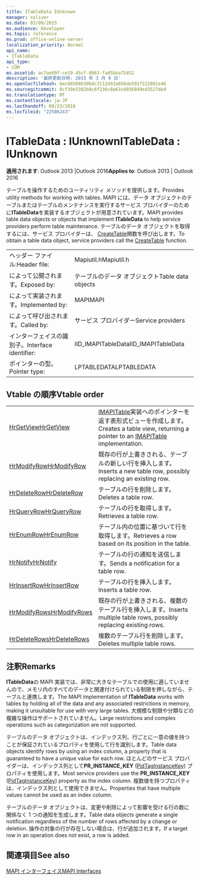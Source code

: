 ```yaml
---
title: ITableData IUnknown
manager: soliver
ms.date: 03/09/2015
ms.audience: Developer
ms.topic: reference
ms.prod: office-online-server
localization_priority: Normal
api_name:
- ITableData
api_type:
- COM
ms.assetid: ac7ae09f-ce19-45cf-8963-fad5bba75452
description: '最終更新日時: 2015 年 3 月 9 日'
ms.openlocfilehash: bec68568b30bdc3112493a656de591f222801e46
ms.sourcegitcommit: 0cf39e5382b8c6f236c8a63c6036849ed3527ded
ms.translationtype: MT
ms.contentlocale: ja-JP
ms.lasthandoff: 08/23/2018
ms.locfileid: "22586243"
---
```

# <a name="itabledata--iunknown"></a><span data-ttu-id="eb925-103">ITableData : IUnknown</span><span class="sxs-lookup"><span data-stu-id="eb925-103">ITableData : IUnknown</span></span>

  
  
<span data-ttu-id="eb925-104">**適用されます**: Outlook 2013 |Outlook 2016</span><span class="sxs-lookup"><span data-stu-id="eb925-104">**Applies to**: Outlook 2013 | Outlook 2016</span></span> 
  
<span data-ttu-id="eb925-105">テーブルを操作するためのユーティリティ メソッドを提供します。</span><span class="sxs-lookup"><span data-stu-id="eb925-105">Provides utility methods for working with tables.</span></span> <span data-ttu-id="eb925-106">MAPI には、データ オブジェクトのテーブルまたはテーブルのメンテナンスを実行するサービス プロバイダーのために**ITableData**を実装するオブジェクトが用意されています。</span><span class="sxs-lookup"><span data-stu-id="eb925-106">MAPI provides table data objects or objects that implement **ITableData** to help service providers perform table maintenance.</span></span> <span data-ttu-id="eb925-107">テーブルのデータ オブジェクトを取得するには、サービス プロバイダーは、 [CreateTable](createtable.md)関数を呼び出します。</span><span class="sxs-lookup"><span data-stu-id="eb925-107">To obtain a table data object, service providers call the [CreateTable](createtable.md) function.</span></span> 
  
|||
|:-----|:-----|
|<span data-ttu-id="eb925-108">ヘッダー ファイル:</span><span class="sxs-lookup"><span data-stu-id="eb925-108">Header file:</span></span>  <br/> |<span data-ttu-id="eb925-109">Mapiutil.h</span><span class="sxs-lookup"><span data-stu-id="eb925-109">Mapiutil.h</span></span>  <br/> |
|<span data-ttu-id="eb925-110">によって公開されます。</span><span class="sxs-lookup"><span data-stu-id="eb925-110">Exposed by:</span></span>  <br/> |<span data-ttu-id="eb925-111">テーブルのデータ オブジェクト</span><span class="sxs-lookup"><span data-stu-id="eb925-111">Table data objects</span></span>  <br/> |
|<span data-ttu-id="eb925-112">によって実装されます。</span><span class="sxs-lookup"><span data-stu-id="eb925-112">Implemented by:</span></span>  <br/> |<span data-ttu-id="eb925-113">MAPI</span><span class="sxs-lookup"><span data-stu-id="eb925-113">MAPI</span></span>  <br/> |
|<span data-ttu-id="eb925-114">によって呼び出されます。</span><span class="sxs-lookup"><span data-stu-id="eb925-114">Called by:</span></span>  <br/> |<span data-ttu-id="eb925-115">サービス プロバイダー</span><span class="sxs-lookup"><span data-stu-id="eb925-115">Service providers</span></span>  <br/> |
|<span data-ttu-id="eb925-116">インターフェイスの識別子。</span><span class="sxs-lookup"><span data-stu-id="eb925-116">Interface identifier:</span></span>  <br/> |<span data-ttu-id="eb925-117">IID_IMAPITableData</span><span class="sxs-lookup"><span data-stu-id="eb925-117">IID_IMAPITableData</span></span>  <br/> |
|<span data-ttu-id="eb925-118">ポインターの型。</span><span class="sxs-lookup"><span data-stu-id="eb925-118">Pointer type:</span></span>  <br/> |<span data-ttu-id="eb925-119">LPTABLEDATA</span><span class="sxs-lookup"><span data-stu-id="eb925-119">LPTABLEDATA</span></span>  <br/> |
   
## <a name="vtable-order"></a><span data-ttu-id="eb925-120">Vtable の順序</span><span class="sxs-lookup"><span data-stu-id="eb925-120">Vtable order</span></span>

|||
|:-----|:-----|
|[<span data-ttu-id="eb925-121">HrGetView</span><span class="sxs-lookup"><span data-stu-id="eb925-121">HrGetView</span></span>](itabledata-hrgetview.md) <br/> |<span data-ttu-id="eb925-122">[IMAPITable](imapitableiunknown.md)実装へのポインターを返す表形式ビューを作成します。</span><span class="sxs-lookup"><span data-stu-id="eb925-122">Creates a table view, returning a pointer to an [IMAPITable](imapitableiunknown.md) implementation.</span></span>  <br/> |
|[<span data-ttu-id="eb925-123">HrModifyRow</span><span class="sxs-lookup"><span data-stu-id="eb925-123">HrModifyRow</span></span>](itabledata-hrmodifyrow.md) <br/> |<span data-ttu-id="eb925-124">既存の行が上書きされる、テーブルの新しい行を挿入します。</span><span class="sxs-lookup"><span data-stu-id="eb925-124">Inserts a new table row, possibly replacing an existing row.</span></span>  <br/> |
|[<span data-ttu-id="eb925-125">HrDeleteRow</span><span class="sxs-lookup"><span data-stu-id="eb925-125">HrDeleteRow</span></span>](itabledata-hrdeleterow.md) <br/> |<span data-ttu-id="eb925-126">テーブルの行を削除します。</span><span class="sxs-lookup"><span data-stu-id="eb925-126">Deletes a table row.</span></span>  <br/> |
|[<span data-ttu-id="eb925-127">HrQueryRow</span><span class="sxs-lookup"><span data-stu-id="eb925-127">HrQueryRow</span></span>](itabledata-hrqueryrow.md) <br/> |<span data-ttu-id="eb925-128">テーブルの行を取得します。</span><span class="sxs-lookup"><span data-stu-id="eb925-128">Retrieves a table row.</span></span>  <br/> |
|[<span data-ttu-id="eb925-129">HrEnumRow</span><span class="sxs-lookup"><span data-stu-id="eb925-129">HrEnumRow</span></span>](itabledata-hrenumrow.md) <br/> |<span data-ttu-id="eb925-130">テーブル内の位置に基づいて行を取得します。</span><span class="sxs-lookup"><span data-stu-id="eb925-130">Retrieves a row based on its position in the table.</span></span>  <br/> |
|[<span data-ttu-id="eb925-131">HrNotify</span><span class="sxs-lookup"><span data-stu-id="eb925-131">HrNotify</span></span>](itabledata-hrnotify.md) <br/> |<span data-ttu-id="eb925-132">テーブルの行の通知を送信します。</span><span class="sxs-lookup"><span data-stu-id="eb925-132">Sends a notification for a table row.</span></span>  <br/> |
|[<span data-ttu-id="eb925-133">HrInsertRow</span><span class="sxs-lookup"><span data-stu-id="eb925-133">HrInsertRow</span></span>](itabledata-hrinsertrow.md) <br/> |<span data-ttu-id="eb925-134">テーブルの行を挿入します。</span><span class="sxs-lookup"><span data-stu-id="eb925-134">Inserts a table row.</span></span>  <br/> |
|[<span data-ttu-id="eb925-135">HrModifyRows</span><span class="sxs-lookup"><span data-stu-id="eb925-135">HrModifyRows</span></span>](itabledata-hrmodifyrows.md) <br/> |<span data-ttu-id="eb925-136">既存の行が上書きされる、複数のテーブル行を挿入します。</span><span class="sxs-lookup"><span data-stu-id="eb925-136">Inserts multiple table rows, possibly replacing existing rows.</span></span>  <br/> |
|[<span data-ttu-id="eb925-137">HrDeleteRows</span><span class="sxs-lookup"><span data-stu-id="eb925-137">HrDeleteRows</span></span>](itabledata-hrdeleterows.md) <br/> |<span data-ttu-id="eb925-138">複数のテーブル行を削除します。</span><span class="sxs-lookup"><span data-stu-id="eb925-138">Deletes multiple table rows.</span></span>  <br/> |
   
## <a name="remarks"></a><span data-ttu-id="eb925-139">注釈</span><span class="sxs-lookup"><span data-stu-id="eb925-139">Remarks</span></span>

<span data-ttu-id="eb925-140">**ITableData**の MAPI 実装では、非常に大きなテーブルでの使用に適していませんので、メモリ内のすべてのデータと関連付けられている制限を押しながら、テーブルと連携します。</span><span class="sxs-lookup"><span data-stu-id="eb925-140">The MAPI implementation of **ITableData** works with tables by holding all of the data and any associated restrictions in memory, making it unsuitable for use with very large tables.</span></span> <span data-ttu-id="eb925-141">大規模な制限や分類などの複雑な操作はサポートされていません。</span><span class="sxs-lookup"><span data-stu-id="eb925-141">Large restrictions and complex operations such as categorization are not supported.</span></span> 
  
<span data-ttu-id="eb925-142">テーブルのデータ オブジェクトは、インデックス列、行ごとに一意の値を持つことが保証されているプロパティを使用して行を識別します。</span><span class="sxs-lookup"><span data-stu-id="eb925-142">Table data objects identify rows by using an index column, a property that is guaranteed to have a unique value for each row.</span></span> <span data-ttu-id="eb925-143">ほとんどのサービス プロバイダーは、インデックス列として**PR_INSTANCE_KEY** ([PidTagInstanceKey](pidtaginstancekey-canonical-property.md)) プロパティを使用します。</span><span class="sxs-lookup"><span data-stu-id="eb925-143">Most service providers use the **PR_INSTANCE_KEY** ([PidTagInstanceKey](pidtaginstancekey-canonical-property.md)) property as the index column.</span></span> <span data-ttu-id="eb925-144">複数値を持つプロパティは、インデックス列として使用できません。</span><span class="sxs-lookup"><span data-stu-id="eb925-144">Properties that have multiple values cannot be used as an index column.</span></span>
  
<span data-ttu-id="eb925-145">テーブルのデータ オブジェクトは、変更や削除によって影響を受ける行の数に関係なく 1 つの通知を生成します。</span><span class="sxs-lookup"><span data-stu-id="eb925-145">Table data objects generate a single notification regardless of the number of rows affected by a change or deletion.</span></span> <span data-ttu-id="eb925-146">操作の対象の行が存在しない場合は、行が追加されます。</span><span class="sxs-lookup"><span data-stu-id="eb925-146">If a target row in an operation does not exist, a row is added.</span></span>
  
## <a name="see-also"></a><span data-ttu-id="eb925-147">関連項目</span><span class="sxs-lookup"><span data-stu-id="eb925-147">See also</span></span>



[<span data-ttu-id="eb925-148">MAPI インターフェイス</span><span class="sxs-lookup"><span data-stu-id="eb925-148">MAPI Interfaces</span></span>](mapi-interfaces.md)

